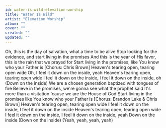 ```yaml
---
id: water-is-wild-elevation-worship
title: "Water Is Wild"
artist: "Elevation Worship"
album: ""
cover: ""
created: ""
updated: ""
---
```


Oh, this is the day of salvation, what a time to be alive
Stop looking for the evidence, and start living in the promises
And this is the year of His favor, this is the rain that we prayed for
Start living in the promises, like You know who your Father is
[Chorus: Chris Brown]
Heaven's tearing open, tearing open wide
Oh, I feel it down on the inside, yeah
Heaven's tearing open, tearing open wide
I feel it down on the inside, I feel it down on the inside, oh
(Down on the inside)
We are a chosen generation baptized with tongues of fire
Believe in the promises, we're gonna see what the prophet said
It's more than a visitation 'cause we are the House of God
Start living in the promises like You know who your Father is
[Chorus: Brandon Lake & Chris Brown]
Heaven's tearing open, tearing open wide
I feel it down on the inside, I feel it down on the inside
Heaven's tearing open, tearing open wide
I feel it down on the inside, I feel it down on the inside, yeah
Down on the inside (Down on the inside)
(Yeah, yeah, yeah, yeah)
